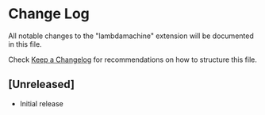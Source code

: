 # Change Log

All notable changes to the "lambdamachine" extension will be documented in this file.

Check [Keep a Changelog](http://keepachangelog.com/) for recommendations on how to structure this file.

## [Unreleased]

- Initial release